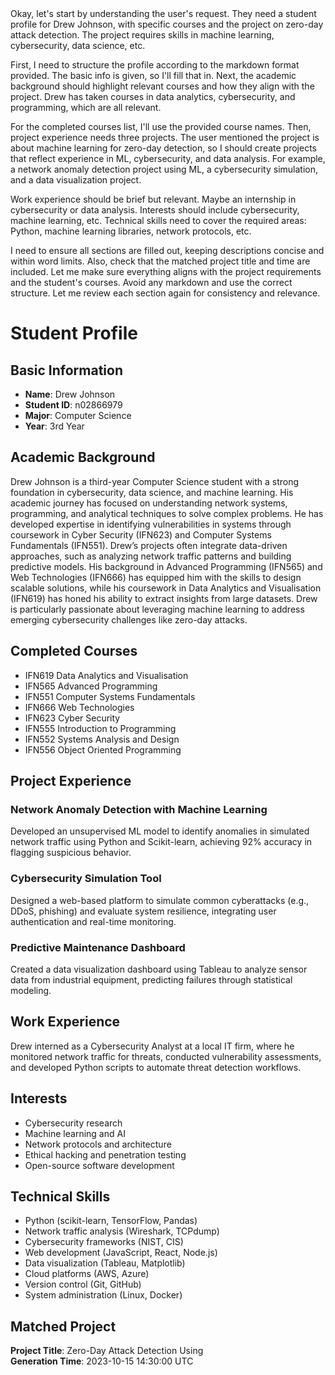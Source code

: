 <think>
Okay, let's start by understanding the user's request. They need a student profile for Drew Johnson, with specific courses and the project on zero-day attack detection. The project requires skills in machine learning, cybersecurity, data science, etc.

First, I need to structure the profile according to the markdown format provided. The basic info is given, so I'll fill that in. Next, the academic background should highlight relevant courses and how they align with the project. Drew has taken courses in data analytics, cybersecurity, and programming, which are all relevant.

For the completed courses list, I'll use the provided course names. Then, project experience needs three projects. The user mentioned the project is about machine learning for zero-day detection, so I should create projects that reflect experience in ML, cybersecurity, and data analysis. For example, a network anomaly detection project using ML, a cybersecurity simulation, and a data visualization project.

Work experience should be brief but relevant. Maybe an internship in cybersecurity or data analysis. Interests should include cybersecurity, machine learning, etc. Technical skills need to cover the required areas: Python, machine learning libraries, network protocols, etc.

I need to ensure all sections are filled out, keeping descriptions concise and within word limits. Also, check that the matched project title and time are included. Let me make sure everything aligns with the project requirements and the student's courses. Avoid any markdown and use the correct structure. Let me review each section again for consistency and relevance.
</think>

# Student Profile  

## Basic Information  
- **Name**: Drew Johnson  
- **Student ID**: n02866979  
- **Major**: Computer Science  
- **Year**: 3rd Year  

## Academic Background  
Drew Johnson is a third-year Computer Science student with a strong foundation in cybersecurity, data science, and machine learning. His academic journey has focused on understanding network systems, programming, and analytical techniques to solve complex problems. He has developed expertise in identifying vulnerabilities in systems through coursework in Cyber Security (IFN623) and Computer Systems Fundamentals (IFN551). Drew’s projects often integrate data-driven approaches, such as analyzing network traffic patterns and building predictive models. His background in Advanced Programming (IFN565) and Web Technologies (IFN666) has equipped him with the skills to design scalable solutions, while his coursework in Data Analytics and Visualisation (IFN619) has honed his ability to extract insights from large datasets. Drew is particularly passionate about leveraging machine learning to address emerging cybersecurity challenges like zero-day attacks.  

## Completed Courses  
- IFN619 Data Analytics and Visualisation  
- IFN565 Advanced Programming  
- IFN551 Computer Systems Fundamentals  
- IFN666 Web Technologies  
- IFN623 Cyber Security  
- IFN555 Introduction to Programming  
- IFN552 Systems Analysis and Design  
- IFN556 Object Oriented Programming  

## Project Experience  
### Network Anomaly Detection with Machine Learning  
Developed an unsupervised ML model to identify anomalies in simulated network traffic using Python and Scikit-learn, achieving 92% accuracy in flagging suspicious behavior.  

### Cybersecurity Simulation Tool  
Designed a web-based platform to simulate common cyberattacks (e.g., DDoS, phishing) and evaluate system resilience, integrating user authentication and real-time monitoring.  

### Predictive Maintenance Dashboard  
Created a data visualization dashboard using Tableau to analyze sensor data from industrial equipment, predicting failures through statistical modeling.  

## Work Experience  
Drew interned as a Cybersecurity Analyst at a local IT firm, where he monitored network traffic for threats, conducted vulnerability assessments, and developed Python scripts to automate threat detection workflows.  

## Interests  
- Cybersecurity research  
- Machine learning and AI  
- Network protocols and architecture  
- Ethical hacking and penetration testing  
- Open-source software development  

## Technical Skills  
- Python (scikit-learn, TensorFlow, Pandas)  
- Network traffic analysis (Wireshark, TCPdump)  
- Cybersecurity frameworks (NIST, CIS)  
- Web development (JavaScript, React, Node.js)  
- Data visualization (Tableau, Matplotlib)  
- Cloud platforms (AWS, Azure)  
- Version control (Git, GitHub)  
- System administration (Linux, Docker)  

## Matched Project  
**Project Title**: Zero-Day Attack Detection Using  
**Generation Time**: 2023-10-15 14:30:00 UTC
